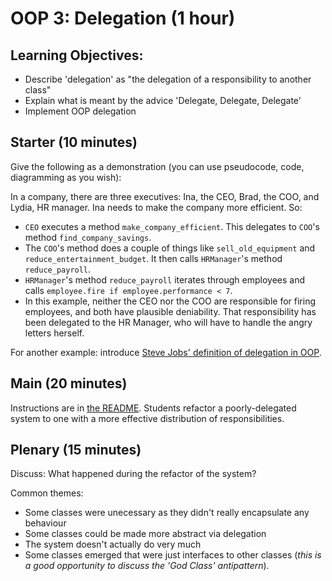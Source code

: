 # OOP 3: Delegation (1 hour)

## Learning Objectives:

- Describe 'delegation' as "the delegation of a responsibility to another class"
- Explain what is meant by the advice 'Delegate, Delegate, Delegate'
- Implement OOP delegation

## Starter (10 minutes)

Give the following as a demonstration (you can use pseudocode, code, diagramming as you wish):

In a company, there are three executives: Ina, the CEO, Brad, the COO, and Lydia, HR manager. Ina needs to make the company more efficient. So:

- `CEO` executes a method `make_company_efficient`. This delegates to `COO`'s method `find_company_savings`.
- The `COO`'s method does a couple of things like `sell_old_equipment` and `reduce_entertainment_budget`. It then calls `HRManager`'s method `reduce_payroll`.
- `HRManager`'s method `reduce_payroll` iterates through employees and calls `employee.fire if employee.performance < 7`.
- In this example, neither the CEO nor the COO are responsible for firing employees, and both have plausible deniability. That responsibility has been delegated to the HR Manager, who will have to handle the angry letters herself.

For another example: introduce [Steve Jobs' definition of delegation in OOP](http://www.edibleapple.com/2011/10/29/steve-jobs-explains-object-oriented-programming/).

## Main (20 minutes)

Instructions are in [the README](README.md). Students refactor a poorly-delegated system to one with a more effective distribution of responsibilities.

## Plenary (15 minutes)

Discuss: What happened during the refactor of the system?

Common themes:

- Some classes were unecessary as they didn't really encapsulate any behaviour
- Some classes could be made more abstract via delegation
- The system doesn't actually do very much
- Some classes emerged that were just interfaces to other classes (_this is a good opportunity to discuss the 'God Class' antipattern_).